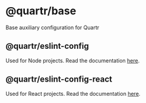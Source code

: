 # @quartr/base

Base auxiliary configuration for Quartr

## @quartr/eslint-config

Used for Node projects. Read the documentation [here](https://bitbucket.org/quartrapp/base/src/main/eslint-config/).

## @quartr/eslint-config-react

Used for React projects. Read the documentation [here](https://bitbucket.org/quartrapp/base/src/main/eslint-config-react/).
